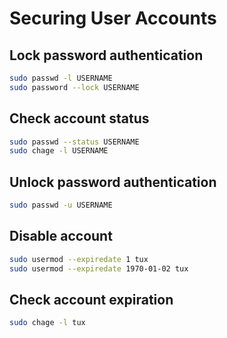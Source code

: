 # Securing User Accounts
## Lock password authentication
```bash
sudo passwd -l USERNAME
sudo password --lock USERNAME
```
## Check account status
```bash
sudo passwd --status USERNAME
sudo chage -l USERNAME
```
## Unlock password authentication
```bash
sudo passwd -u USERNAME
```
## Disable account
```bash
sudo usermod --expiredate 1 tux
sudo usermod --expiredate 1970-01-02 tux
```
## Check account expiration
```bash
sudo chage -l tux
```